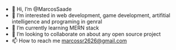 - 👋 Hi, I’m @MarcosSaade
- 👀 I’m interested in web development, game development, artifitial intelligence and programing in genral
- 🌱 I’m currently learning MERN stack
- 💞️ I’m looking to collaborate on about any open source project
- 📫 How to reach me marcossr2626@gmail.com

